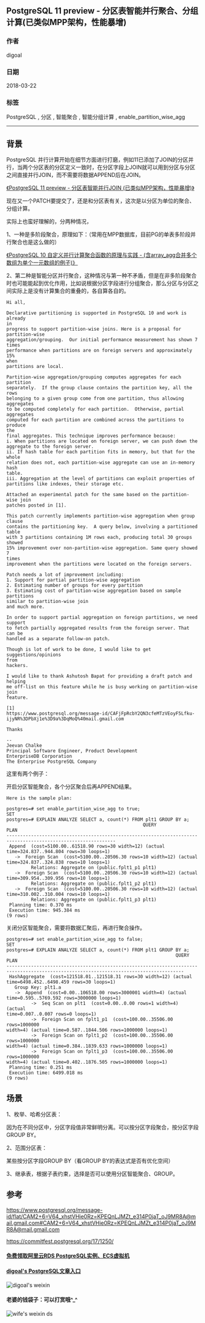 ## PostgreSQL 11 preview - 分区表智能并行聚合、分组计算(已类似MPP架构，性能暴增)  
    
### 作者    
digoal    
    
### 日期    
2018-03-22    
    
### 标签    
PostgreSQL , 分区 , 智能聚合 , 智能分组计算 , enable_partition_wise_agg     
    
----    
    
## 背景    
PostgreSQL 并行计算开始在细节方面进行打磨，例如11已添加了JOIN的分区并行，当两个分区表的分区定义一致时，在分区字段上JOIN就可以用到分区与分区之间直接并行JOIN，而不需要将数据APPEND后在JOIN。  
    
[《PostgreSQL 11 preview - 分区表智能并行JOIN (已类似MPP架构，性能暴增)》](../201802/20180202_02.md)    
  
现在又一个PATCH要提交了，还是和分区表有关，这次是以分区为单位的聚合、分组计算。  
  
实际上也蛮好理解的，分两种情况，  
  
1、一种是多阶段聚合，原理如下：（常用在MPP数据库，目前PG的单表多阶段并行聚合也是这么做的）  
  
[《PostgreSQL 10 自定义并行计算聚合函数的原理与实践 - (含array_agg合并多个数组为单个一元数组的例子)》](../201801/20180119_04.md)    
  
2、第二种是智能分区并行聚合，这种情况与第一种不矛盾，但是在非多阶段聚合时也可能能起到优化作用，比如说根据分区字段进行分组聚合，那么分区与分区之间实际上是没有计算集合的重叠的，各自算各自的。  
  
```  
Hi all,  
  
Declarative partitioning is supported in PostgreSQL 10 and work is already  
in  
progress to support partition-wise joins. Here is a proposal for  
partition-wise  
aggregation/grouping.  Our initial performance measurement has shown 7 times  
performance when partitions are on foreign servers and approximately 15%  
when  
partitions are local.  
  
Partition-wise aggregation/grouping computes aggregates for each partition  
separately.  If the group clause contains the partition key, all the rows  
belonging to a given group come from one partition, thus allowing aggregates  
to be computed completely for each partition.  Otherwise, partial aggregates  
computed for each partition are combined across the partitions to produce  
the  
final aggregates. This technique improves performance because:  
i. When partitions are located on foreign server, we can push down the  
aggregate to the foreign server.  
ii. If hash table for each partition fits in memory, but that for the whole  
relation does not, each partition-wise aggregate can use an in-memory hash  
table.  
iii. Aggregation at the level of partitions can exploit properties of  
partitions like indexes, their storage etc.  
  
Attached an experimental patch for the same based on the partition-wise join  
patches posted in [1].  
  
This patch currently implements partition-wise aggregation when group clause  
contains the partitioning key.  A query below, involving a partitioned table  
with 3 partitions containing 1M rows each, producing total 30 groups showed  
15% improvement over non-partition-wise aggregation. Same query showed 7  
times  
improvement when the partitions were located on the foreign servers.  
```  
  
  
  
```  
Patch needs a lot of improvement including:  
1. Support for partial partition-wise aggregation  
2. Estimating number of groups for every partition  
3. Estimating cost of partition-wise aggregation based on sample partitions  
similar to partition-wise join  
and much more.  
  
In order to support partial aggregation on foreign partitions, we need  
support  
to fetch partially aggregated results from the foreign server. That can be  
handled as a separate follow-on patch.  
  
Though is lot of work to be done, I would like to get suggestions/opinions  
from  
hackers.  
  
I would like to thank Ashutosh Bapat for providing a draft patch and helping  
me off-list on this feature while he is busy working on partition-wise join  
feature.  
  
[1]  
https://www.postgresql.org/message-id/CAFjFpRcbY2QN3cfeMTzVEoyF5Lfku-ijyNR%3DPbXj1e%3D9a%3DqMoQ%40mail.gmail.com  
  
Thanks  
  
--   
Jeevan Chalke  
Principal Software Engineer, Product Development  
EnterpriseDB Corporation  
The Enterprise PostgreSQL Company  
```  
  
  
这里有两个例子：  
  
开启分区智能聚合，各个分区聚合后再APPEND结果。  
  
```  
Here is the sample plan:  
  
postgres=# set enable_partition_wise_agg to true;  
SET  
postgres=# EXPLAIN ANALYZE SELECT a, count(*) FROM plt1 GROUP BY a;  
                                                  QUERY  
PLAN  
--------------------------------------------------------------------------------------------------------------  
 Append  (cost=5100.00..61518.90 rows=30 width=12) (actual  
time=324.837..944.804 rows=30 loops=1)  
   ->  Foreign Scan  (cost=5100.00..20506.30 rows=10 width=12) (actual  
time=324.837..324.838 rows=10 loops=1)  
         Relations: Aggregate on (public.fplt1_p1 plt1)  
   ->  Foreign Scan  (cost=5100.00..20506.30 rows=10 width=12) (actual  
time=309.954..309.956 rows=10 loops=1)  
         Relations: Aggregate on (public.fplt1_p2 plt1)  
   ->  Foreign Scan  (cost=5100.00..20506.30 rows=10 width=12) (actual  
time=310.002..310.004 rows=10 loops=1)  
         Relations: Aggregate on (public.fplt1_p3 plt1)  
 Planning time: 0.370 ms  
 Execution time: 945.384 ms  
(9 rows)  
```  
  
关闭分区智能聚合，需要将数据汇聚后，再进行聚合操作。  
  
```  
postgres=# set enable_partition_wise_agg to false;  
SET  
postgres=# EXPLAIN ANALYZE SELECT a, count(*) FROM plt1 GROUP BY a;  
                                                              QUERY  
PLAN  
---------------------------------------------------------------------------------------------------------------------------------------  
 HashAggregate  (cost=121518.01..121518.31 rows=30 width=12) (actual  
time=6498.452..6498.459 rows=30 loops=1)  
   Group Key: plt1.a  
   ->  Append  (cost=0.00..106518.00 rows=3000001 width=4) (actual  
time=0.595..5769.592 rows=3000000 loops=1)  
         ->  Seq Scan on plt1  (cost=0.00..0.00 rows=1 width=4) (actual  
time=0.007..0.007 rows=0 loops=1)  
         ->  Foreign Scan on fplt1_p1  (cost=100.00..35506.00 rows=1000000  
width=4) (actual time=0.587..1844.506 rows=1000000 loops=1)  
         ->  Foreign Scan on fplt1_p2  (cost=100.00..35506.00 rows=1000000  
width=4) (actual time=0.384..1839.633 rows=1000000 loops=1)  
         ->  Foreign Scan on fplt1_p3  (cost=100.00..35506.00 rows=1000000  
width=4) (actual time=0.402..1876.505 rows=1000000 loops=1)  
 Planning time: 0.251 ms  
 Execution time: 6499.018 ms  
(9 rows)  
```  
  
## 场景  
  
1、枚举、哈希分区表：  
  
因为在不同分区中，分区字段值非常鲜明分离。可以按分区字段聚合，按分区字段GROUP BY。  
  
2、范围分区表：  
  
某些按分区字段GROUP BY（看GROUP BY的表达式是否有优化空间）  
  
3、继承表，根据子表约束，选择是否可以使用分区智能聚合、GROUP。  
  
## 参考  
https://www.postgresql.org/message-id/flat/CAM2+6=V64_xhstVHie0Rz=KPEQnLJMZt_e314P0jaT_oJ9MR8A@mail.gmail.com#CAM2+6=V64_xhstVHie0Rz=KPEQnLJMZt_e314P0jaT_oJ9MR8A@mail.gmail.com    
  
https://commitfest.postgresql.org/17/1250/  
  
  
  
  
  
  
  
  
  
  
  
  
  
#### [免费领取阿里云RDS PostgreSQL实例、ECS虚拟机](https://free.aliyun.com/ "57258f76c37864c6e6d23383d05714ea")
  
  
#### [digoal's PostgreSQL文章入口](https://github.com/digoal/blog/blob/master/README.md "22709685feb7cab07d30f30387f0a9ae")
  
  
![digoal's weixin](../pic/digoal_weixin.jpg "f7ad92eeba24523fd47a6e1a0e691b59")
  
  
#### 老婆的钱袋子：可以打赏哦^_^  
![wife's weixin ds](../pic/wife_weixin_ds.jpg "acd5cce1a143ef1d6931b1956457bc9f")
  
